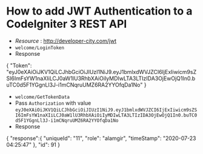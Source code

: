 # How to add JWT Authentication to a CodeIgniter 3 REST API

- *Resource* : http://developer-city.com/jwt
- `welcome/LoginToken`
- Response

{
    "Token": "eyJ0eXAiOiJKV1QiLCJhbGciOiJIUzI1NiJ9.eyJ1bmlxdWVJZCI6IjExIiwicm9sZSI6ImFsYW1naXIiLCJ0aW1lU3RhbXAiOiIyMDIwLTA3LTIzIDA3OjEwOjQ1In0.buTC0d5F1YGgnLl3J-i1mCNqruUMZ6RA2YYOfqDa1No"
}

- `welcome/GetTokenData`
- Pass `Authorization` with value `eyJ0eXAiOiJKV1QiLCJhbGciOiJIUzI1NiJ9.eyJ1bmlxdWVJZCI6IjExIiwicm9sZSI6ImFsYW1naXIiLCJ0aW1lU3RhbXAiOiIyMDIwLTA3LTIzIDA3OjEwOjQ1In0.buTC0d5F1YGgnLl3J-i1mCNqruUMZ6RA2YYOfqDa1No`
- Response

{
    "response":{
        "uniqueId": "11",
        "role": "alamgir",
        "timeStamp": "2020-07-23 04:25:47"
    },
    "id": 91
} 
